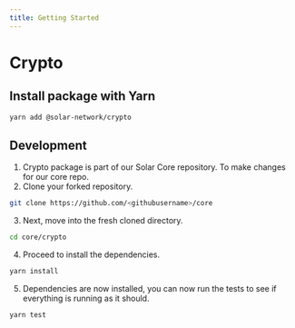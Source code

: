 ```yaml
---
title: Getting Started
---
```


# Crypto

## Install package with Yarn

```bash
yarn add @solar-network/crypto
```

## Development

1. Crypto package is part of our Solar Core repository. To make changes for our core repo.
2. Clone your forked repository.

```bash
git clone https://github.com/<githubusername>/core
```

<!-- markdownlint-disable MD029 -->
3. Next, move into the fresh cloned directory.
<!-- markdownlint-enable MD029 -->

```bash
cd core/crypto
```

<!-- markdownlint-disable MD029 -->
4. Proceed to install the dependencies.
<!-- markdownlint-enable MD029 -->

```bash
yarn install
```

<!-- markdownlint-disable MD029 -->
5. Dependencies are now installed, you can now run the tests to see if everything is running as it should.
<!-- markdownlint-enable MD029 -->

```bash
yarn test
```
